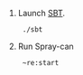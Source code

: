1. Launch [SBT](http://code.google.com/p/simple-build-tool).

        ./sbt

2. Run Spray-can

        ~re:start

